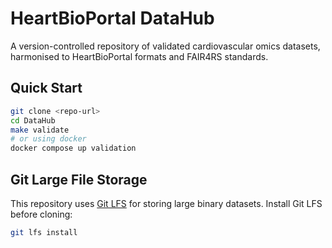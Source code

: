 # HeartBioPortal DataHub

A version-controlled repository of validated cardiovascular omics datasets, harmonised to HeartBioPortal formats and FAIR4RS standards.

## Quick Start

```bash
git clone <repo-url>
cd DataHub
make validate
# or using docker
docker compose up validation
```

## Git Large File Storage

This repository uses [Git LFS](https://git-lfs.github.com/) for storing large
binary datasets. Install Git LFS before cloning:

```bash
git lfs install
```
